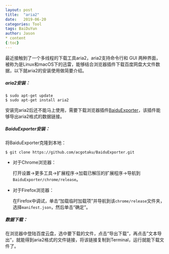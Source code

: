 ```yaml
---
layout: post
title:  "aria2"
date:   2019-06-20
categories: Tool
tags: BaiDuYun
author: Jason
* content
{:toc}
---
```




最近接触到了一个多线程的下载工具aria2，aria2支持命令行和 GUI 两种界面，被称为是Linux和macOS下的迅雷，能够结合浏览器插件下载百度网盘大文件数据，以下就aria2的安装使用做简要介绍。

##### **aria2安装**：

```
$ sudo apt-get update
$ sudo apt-get install aria2
```

安装完aria2后还不能马上使用，需要下载浏览器插件[BaiduExporter](https://github.com/acgotaku/BaiduExporter)，该插件能够导出aria2格式的数据链接。

##### **BaiduExporter安装**：

将BaiduExporter克隆到本地：

```
$ git clone https://github.com/acgotaku/BaiduExporter.git
```

- 对于Chrome浏览器：

  打开设置->更多工具->扩展程序->加载已解压的扩展程序->导航到`BaiduExporter/chrome/release`。

- 对于Firefox浏览器：

  在Firefox中调试，单击“加载临时加载项”并导航到该`chrome/release`文件夹，选择`manifest.json`，然后单击“确定”。

##### **数据下载**：

在浏览器中登陆百度云盘，选中要下载的文件，点击“导出下载”，再点击”文本导出“，就能得到aria2格式的文件链接，将该链接复制到Terminal，运行就能下载文件了。